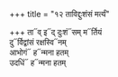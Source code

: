 +++
title = "१२ ताविद्दुःशंसं मर्त्यं"

+++
ता᳓व् इ᳓द् दुःशं᳓सम् म᳓र्तियं  
दु᳓र्विद्वांसं रक्षस्वि᳓नम्  
आभोगं᳓ ह᳓न्मना हतम्  
उदधिं᳓ ह᳓न्मना हतम्